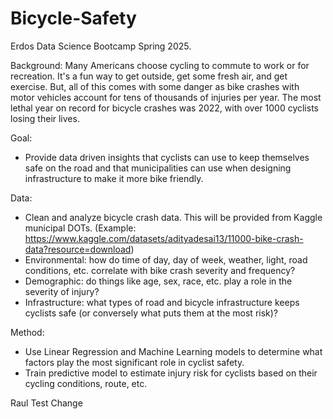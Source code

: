 # Bicycle-Safety

Erdos Data Science Bootcamp Spring 2025. 

Background: Many Americans choose cycling to commute to work or for recreation. It's a fun way to get outside, get some fresh air, and get exercise. But, all of this comes with some danger as bike crashes with motor vehicles account for tens of thousands of injuries per year. The most lethal year on record for bicycle crashes was 2022, with over 1000 cyclists losing their lives.

Goal:
- Provide data driven insights that cyclists can use to keep themselves safe on the road and that municipalities can use when designing infrastructure to make it more bike friendly.

Data:
- Clean and analyze bicycle crash data. This will be provided from Kaggle municipal DOTs. (Example: https://www.kaggle.com/datasets/adityadesai13/11000-bike-crash-data?resource=download)
- Environmental: how do time of day, day of week, weather, light, road conditions, etc. correlate with bike crash severity and frequency?
- Demographic: do things like age, sex, race, etc. play a role in the severity of injury?
- Infrastructure: what types of road and bicycle infrastructure keeps cyclists safe (or conversely what puts them at the most risk)?

Method:
- Use Linear Regression and Machine Learning models to determine what factors play the most significant role in cyclist safety.
- Train predictive model to estimate injury risk for cyclists based on their cycling conditions, route, etc. 

Raul Test Change
